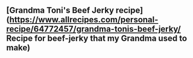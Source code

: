 ## [Grandma Toni's Beef Jerky recipe](https://www.allrecipes.com/personal-recipe/64772457/grandma-tonis-beef-jerky/ Recipe for beef-jerky that my Grandma used to make)
